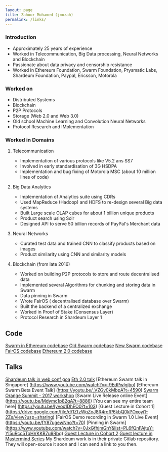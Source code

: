 ```yaml
---
layout: page
title: Zahoor Mohamed (jmozah)
permalink: /links/
---
```


### Introduction

- Approximately 25 years of experience
- Worked in Telecommunication, Big Data processing, Neural Networks and Blockchain
- Passionate about data privacy and censorship resistance 
- Worked in Ethereum Foundation, Swarm Foundation, Prysmatic Labs, Shardeum Foundation, Paypal, Ericsson, Motorola

### Worked on

- Distributed Systems
- Blockchain
- P2P Protocols
- Storage (Web 2.0 and Web 3.0)
- Old school Machine Learning and Convolution Neural Networks
- Protocol Research and IMplementation



### Worked in Domains

1. Telecommunication 
   - Implementation of various protocols like V5.2 ans SS7
   - Involved in early standardisation of 3G HSDPA
   - Implementation and bug fixing of Motorola MSC (about 10 million lines of code)
   

2. Big Data Analytics
    - Implementation of Analytics suite using CDRs 
    - Used MapReduce (Hadoop) and HDFS to re-design several Big data systems
    - Built Large scale OLAP cubes for about 1 billion unique products
    - Product search using Solr
    - Designed API to serve 50 billion records of PayPal's Merchant data

3. Neural Networks
    - Curated test data and trained CNN to classify products based on images
    - Product similarity using CNN and similarity models
 
4. Blockchain (from late 2016)
    - Worked on building P2P protocols to store and route decentralised data
    - Implemented several Algorithms for chunking and storing data in Swarm
    - Data pinning in Swarm
    - Wrote FairOS ( decentralised database over Swarm)
    - Built the backend of a centralized exchange
    - Worked in Proof of Stake (Consensus Layer)
    - Protocol Research in Shardeum Layer 1
    

## Code

[Swarm in Ethereum codebase](https://github.com/ethereum/go-ethereum/pulls?q=is%3Apr+is%3Aclosed+author%3Ajmozah)
[Old Swarm codebase](https://github.com/ethersphere/swarm/pulls?q=is%3Apr+is%3Aclosed+author%3Ajmozah)
[New Swarm codebase]( https://github.com/ethersphere/bee/pulls?page=1&q=is%3Apr+is%3Aclosed+author%3Ajmozah)
[FairOS codebase]( https://github.com/fairDataSociety/fairOS-dfs/pulls?q=is%3Apr+is%3Aclosed+author%3Ajmozah)
[Ethereum 2.0 codebase](https://github.com/prysmaticlabs/prysm/pulls?q=is%3Apr+is%3Aclosed+author%3Ajmozah)

## Talks

[Shardeum talk in web conf goa](https://www.youtube.com/watch?v=OPYDL92Eahc)
[Eth 2.0 talk](https://www.youtube.com/watch?v=x8C9Zcb4K3I)
[Ethereum Swarm talk in Singapore] (https://www.youtube.com/watch?v=-9EdPwlgjbo)
[Ethereum Swarm Beta Event Talk] (https://youtu.be/_VZGv0kMbpA?t=4590)
[Swarm Orange Summit - 2017 workshop](https://www.youtube.com/watch?v=qeDluBouVfE&list=PL6fQnFAjtuY8MowrAYMA5PFVDqzJv4yEV&index=14)
[Swarm Live Release online Event] (https://youtu.be/Mdymc1p82qA?t=8886)
[You can see my entire team here] (https://youtu.be/Iyvox1DhEO0?t=103)
[Guest Lecture in Cohort 1] (https://drive.google.com/file/d/1ZfzWqZoJ8R4rofP6kbQ0kPOxoyi1-2Zs/view?usp=sharing)
[FairOS Demo recording in Swarm 1.0 Live Event] (https://youtu.be/fY87ugewNno?t=70)
[Pinning in Swarm] (https://www.youtube.com/watch?v=0JxGfhjmGhY&list=PL6fQnFAjtuY-Yl5uRcc5ToHVKKB7u9Rbg)
[Guest Lecture in Cohort 2]( https://drive.google.com/file/d/1KSlhb1KZ9OK8M65y9VojvGVy4InMPdnE/view)
[Guest lecture in Mastermind Series](https://archimydes.dev/fourthact/events/web3-an-intro-to-fundamentals-concepts-and-trends)
My Shardeum work is in their private Gitlab repository. They will open-source it soon and I can send a link to you then.


